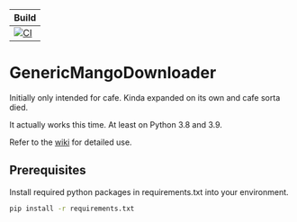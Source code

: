 |Build|
|-----|
|[![CI](https://github.com/Benjababe/GenericMangoDownloader/workflows/CI/badge.svg?event=push)](https://github.com/Benjababe/GenericMangoDownloader/actions/workflows/main.yml)|

# GenericMangoDownloader

Initially only intended for cafe. Kinda expanded on its own and cafe sorta died.

It actually works this time. At least on Python 3.8 and 3.9.

Refer to the [wiki](https://github.com/Benjababe/GenericMangoDownloader/wiki) for detailed use.

## Prerequisites

Install required python packages in requirements.txt into your environment. 

```bash
pip install -r requirements.txt
```
